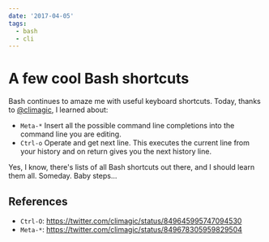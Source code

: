 ```yaml
---
date: '2017-04-05'
tags:
  - bash
  - cli
---
```


# A few cool Bash shortcuts

Bash continues to amaze me with useful keyboard shortcuts. Today, thanks to [@climagic](https://twitter.com/climagic), I learned about:

- `Meta-*` Insert all the possible command line completions into the command line you are editing.
- `Ctrl-o` Operate and get next line. This executes the current line from your history and on return gives you the next history line.

Yes, I know, there's lists of all Bash shortcuts out there, and I should learn them all. Someday. Baby steps...

## References

- `Ctrl-O`: <https://twitter.com/climagic/status/849645995747094530>
- `Meta-*`: <https://twitter.com/climagic/status/849678305959829504>



